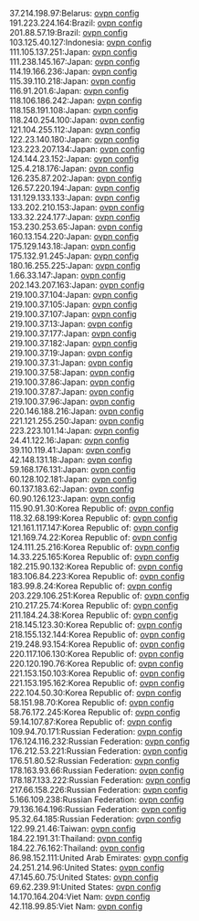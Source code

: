 37.214.198.97:Belarus: [ovpn config](vpn/37_214_198_97.ovpn)  
191.223.224.164:Brazil: [ovpn config](vpn/191_223_224_164.ovpn)  
201.88.57.19:Brazil: [ovpn config](vpn/201_88_57_19.ovpn)  
103.125.40.127:Indonesia: [ovpn config](vpn/103_125_40_127.ovpn)  
111.105.137.251:Japan: [ovpn config](vpn/111_105_137_251.ovpn)  
111.238.145.167:Japan: [ovpn config](vpn/111_238_145_167.ovpn)  
114.19.166.236:Japan: [ovpn config](vpn/114_19_166_236.ovpn)  
115.39.110.218:Japan: [ovpn config](vpn/115_39_110_218.ovpn)  
116.91.201.6:Japan: [ovpn config](vpn/116_91_201_6.ovpn)  
118.106.186.242:Japan: [ovpn config](vpn/118_106_186_242.ovpn)  
118.158.191.108:Japan: [ovpn config](vpn/118_158_191_108.ovpn)  
118.240.254.100:Japan: [ovpn config](vpn/118_240_254_100.ovpn)  
121.104.255.112:Japan: [ovpn config](vpn/121_104_255_112.ovpn)  
122.23.140.180:Japan: [ovpn config](vpn/122_23_140_180.ovpn)  
123.223.207.134:Japan: [ovpn config](vpn/123_223_207_134.ovpn)  
124.144.23.152:Japan: [ovpn config](vpn/124_144_23_152.ovpn)  
125.4.218.176:Japan: [ovpn config](vpn/125_4_218_176.ovpn)  
126.235.87.202:Japan: [ovpn config](vpn/126_235_87_202.ovpn)  
126.57.220.194:Japan: [ovpn config](vpn/126_57_220_194.ovpn)  
131.129.133.133:Japan: [ovpn config](vpn/131_129_133_133.ovpn)  
133.202.210.153:Japan: [ovpn config](vpn/133_202_210_153.ovpn)  
133.32.224.177:Japan: [ovpn config](vpn/133_32_224_177.ovpn)  
153.230.253.65:Japan: [ovpn config](vpn/153_230_253_65.ovpn)  
160.13.154.220:Japan: [ovpn config](vpn/160_13_154_220.ovpn)  
175.129.143.18:Japan: [ovpn config](vpn/175_129_143_18.ovpn)  
175.132.91.245:Japan: [ovpn config](vpn/175_132_91_245.ovpn)  
180.16.255.225:Japan: [ovpn config](vpn/180_16_255_225.ovpn)  
1.66.33.147:Japan: [ovpn config](vpn/1_66_33_147.ovpn)  
202.143.207.163:Japan: [ovpn config](vpn/202_143_207_163.ovpn)  
219.100.37.104:Japan: [ovpn config](vpn/219_100_37_104.ovpn)  
219.100.37.105:Japan: [ovpn config](vpn/219_100_37_105.ovpn)  
219.100.37.107:Japan: [ovpn config](vpn/219_100_37_107.ovpn)  
219.100.37.13:Japan: [ovpn config](vpn/219_100_37_13.ovpn)  
219.100.37.177:Japan: [ovpn config](vpn/219_100_37_177.ovpn)  
219.100.37.182:Japan: [ovpn config](vpn/219_100_37_182.ovpn)  
219.100.37.19:Japan: [ovpn config](vpn/219_100_37_19.ovpn)  
219.100.37.31:Japan: [ovpn config](vpn/219_100_37_31.ovpn)  
219.100.37.58:Japan: [ovpn config](vpn/219_100_37_58.ovpn)  
219.100.37.86:Japan: [ovpn config](vpn/219_100_37_86.ovpn)  
219.100.37.87:Japan: [ovpn config](vpn/219_100_37_87.ovpn)  
219.100.37.96:Japan: [ovpn config](vpn/219_100_37_96.ovpn)  
220.146.188.216:Japan: [ovpn config](vpn/220_146_188_216.ovpn)  
221.121.255.250:Japan: [ovpn config](vpn/221_121_255_250.ovpn)  
223.223.101.14:Japan: [ovpn config](vpn/223_223_101_14.ovpn)  
24.41.122.16:Japan: [ovpn config](vpn/24_41_122_16.ovpn)  
39.110.119.41:Japan: [ovpn config](vpn/39_110_119_41.ovpn)  
42.148.131.18:Japan: [ovpn config](vpn/42_148_131_18.ovpn)  
59.168.176.131:Japan: [ovpn config](vpn/59_168_176_131.ovpn)  
60.128.102.181:Japan: [ovpn config](vpn/60_128_102_181.ovpn)  
60.137.183.62:Japan: [ovpn config](vpn/60_137_183_62.ovpn)  
60.90.126.123:Japan: [ovpn config](vpn/60_90_126_123.ovpn)  
115.90.91.30:Korea Republic of: [ovpn config](vpn/115_90_91_30.ovpn)  
118.32.68.199:Korea Republic of: [ovpn config](vpn/118_32_68_199.ovpn)  
121.161.117.147:Korea Republic of: [ovpn config](vpn/121_161_117_147.ovpn)  
121.169.74.22:Korea Republic of: [ovpn config](vpn/121_169_74_22.ovpn)  
124.111.25.216:Korea Republic of: [ovpn config](vpn/124_111_25_216.ovpn)  
14.33.225.165:Korea Republic of: [ovpn config](vpn/14_33_225_165.ovpn)  
182.215.90.132:Korea Republic of: [ovpn config](vpn/182_215_90_132.ovpn)  
183.106.84.223:Korea Republic of: [ovpn config](vpn/183_106_84_223.ovpn)  
183.99.8.24:Korea Republic of: [ovpn config](vpn/183_99_8_24.ovpn)  
203.229.106.251:Korea Republic of: [ovpn config](vpn/203_229_106_251.ovpn)  
210.217.25.74:Korea Republic of: [ovpn config](vpn/210_217_25_74.ovpn)  
211.184.24.38:Korea Republic of: [ovpn config](vpn/211_184_24_38.ovpn)  
218.145.123.30:Korea Republic of: [ovpn config](vpn/218_145_123_30.ovpn)  
218.155.132.144:Korea Republic of: [ovpn config](vpn/218_155_132_144.ovpn)  
219.248.93.154:Korea Republic of: [ovpn config](vpn/219_248_93_154.ovpn)  
220.117.106.130:Korea Republic of: [ovpn config](vpn/220_117_106_130.ovpn)  
220.120.190.76:Korea Republic of: [ovpn config](vpn/220_120_190_76.ovpn)  
221.153.150.103:Korea Republic of: [ovpn config](vpn/221_153_150_103.ovpn)  
221.153.195.162:Korea Republic of: [ovpn config](vpn/221_153_195_162.ovpn)  
222.104.50.30:Korea Republic of: [ovpn config](vpn/222_104_50_30.ovpn)  
58.151.98.70:Korea Republic of: [ovpn config](vpn/58_151_98_70.ovpn)  
58.76.172.245:Korea Republic of: [ovpn config](vpn/58_76_172_245.ovpn)  
59.14.107.87:Korea Republic of: [ovpn config](vpn/59_14_107_87.ovpn)  
109.94.70.171:Russian Federation: [ovpn config](vpn/109_94_70_171.ovpn)  
176.124.116.232:Russian Federation: [ovpn config](vpn/176_124_116_232.ovpn)  
176.212.53.221:Russian Federation: [ovpn config](vpn/176_212_53_221.ovpn)  
176.51.80.52:Russian Federation: [ovpn config](vpn/176_51_80_52.ovpn)  
178.163.93.66:Russian Federation: [ovpn config](vpn/178_163_93_66.ovpn)  
178.187.133.222:Russian Federation: [ovpn config](vpn/178_187_133_222.ovpn)  
217.66.158.226:Russian Federation: [ovpn config](vpn/217_66_158_226.ovpn)  
5.166.109.238:Russian Federation: [ovpn config](vpn/5_166_109_238.ovpn)  
79.136.164.196:Russian Federation: [ovpn config](vpn/79_136_164_196.ovpn)  
95.32.64.185:Russian Federation: [ovpn config](vpn/95_32_64_185.ovpn)  
122.99.21.46:Taiwan: [ovpn config](vpn/122_99_21_46.ovpn)  
184.22.191.31:Thailand: [ovpn config](vpn/184_22_191_31.ovpn)  
184.22.76.162:Thailand: [ovpn config](vpn/184_22_76_162.ovpn)  
86.98.152.111:United Arab Emirates: [ovpn config](vpn/86_98_152_111.ovpn)  
24.251.214.96:United States: [ovpn config](vpn/24_251_214_96.ovpn)  
47.145.60.75:United States: [ovpn config](vpn/47_145_60_75.ovpn)  
69.62.239.91:United States: [ovpn config](vpn/69_62_239_91.ovpn)  
14.170.164.204:Viet Nam: [ovpn config](vpn/14_170_164_204.ovpn)  
42.118.99.85:Viet Nam: [ovpn config](vpn/42_118_99_85.ovpn)  
